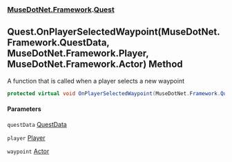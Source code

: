 ### [MuseDotNet.Framework](./MuseDotNet-Framework.md 'MuseDotNet.Framework').[Quest](./Quest.md 'MuseDotNet.Framework.Quest')
## Quest.OnPlayerSelectedWaypoint(MuseDotNet.Framework.QuestData, MuseDotNet.Framework.Player, MuseDotNet.Framework.Actor) Method
A function that is called when a player selects a new waypoint  
```csharp
protected virtual void OnPlayerSelectedWaypoint(MuseDotNet.Framework.QuestData questData, MuseDotNet.Framework.Player player, MuseDotNet.Framework.Actor waypoint);
```
#### Parameters
<a name='MuseDotNet-Framework-Quest-OnPlayerSelectedWaypoint(MuseDotNet-Framework-QuestData_MuseDotNet-Framework-Player_MuseDotNet-Framework-Actor)-questData'></a>
`questData` [QuestData](./QuestData.md 'MuseDotNet.Framework.QuestData')  
  
<a name='MuseDotNet-Framework-Quest-OnPlayerSelectedWaypoint(MuseDotNet-Framework-QuestData_MuseDotNet-Framework-Player_MuseDotNet-Framework-Actor)-player'></a>
`player` [Player](./Player.md 'MuseDotNet.Framework.Player')  
  
<a name='MuseDotNet-Framework-Quest-OnPlayerSelectedWaypoint(MuseDotNet-Framework-QuestData_MuseDotNet-Framework-Player_MuseDotNet-Framework-Actor)-waypoint'></a>
`waypoint` [Actor](./Actor.md 'MuseDotNet.Framework.Actor')  
  
